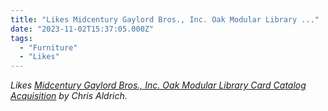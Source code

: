 ```yaml
---
title: "Likes Midcentury Gaylord Bros., Inc. Oak Modular Library ..."
date: "2023-11-02T15:37:05.000Z"
tags: 
  - "Furniture"
  - "Likes"
---
```


_Likes [Midcentury Gaylord Bros., Inc. Oak Modular Library Card Catalog Acquisition](https://boffosocko.com/2023/09/23/midcentury-gaylord-bros-inc-oak-modular-library-card-catalog-acquisition/) by Chris Aldrich._
